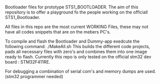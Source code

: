 Bootloader files for prototype STS1_BOOTLOADER.
The aim of this repository is to offer a playground fo the people working on the officiall STS1_Bootloader.

All files in this repo are the most current WORKING Files, these may not have all codes snippets that are on the mebers PC's. 

To compile and flash the Bootloader and Dummy-app exedcute the following command: ./MakeAll.sh
This builds the different code projects, pads all necessary files with zero's and combines them into one image ready to flash.
Currently this repo is only tested on the official stm32 dev board : STM32F411RE.

For debugging a combination of serial com's and memory dumps are used. (stm32 programmer needed)
